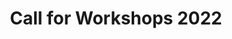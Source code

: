 ---
type: pages
title: "Call for Workshops 2022"
permalink: /bsides-conf/2022/cfw
layout: single
classes: wide
author_profile: false
---